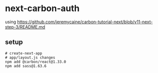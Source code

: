 # next-carbon-auth

using https://github.com/jeremycaine/carbon-tutorial-next/blob/v11-next-step-3/README.md 

## setup
```
# create-next-app
# app/layout.js changes
npm add @carbon/react@1.33.0
npm add sass@1.63.6
```
